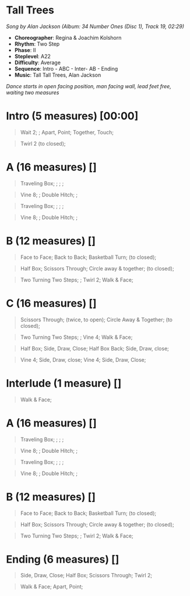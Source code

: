 # Tall Trees
*Song by Alan Jackson (Album: 34 Number Ones (Disc 1), Track 19, 02:29)*
 
* **Choreographer**: Regina & Joachim Kolshorn
* **Rhythm**: Two Step
* **Phase**: II
* **Steplevel**: A22 
* **Difficulty**: Average
* **Sequence**: Intro - ABC - Inter- AB - Ending
* **Music**: Tall Tall Trees, Alan Jackson
 
*Dance starts in open facing position, man facing wall, lead feet free, waiting two measures*
 
# Intro (5 measures) [00:00]

> Wait 2; ; Apart, Point; Together, Touch;

> Twirl 2 (to closed);

# A (16 measures) []

> Traveling Box; ; ; ; 

> Vine 8; ; Double Hitch; ;

> Traveling Box; ; ; ; 

> Vine 8; ; Double Hitch; ;

# B (12 measures) []

> Face to Face; Back to Back; Basketball Turn; (to closed);

> Half Box; Scissors Through; Circle away & together; (to closed);

> Two Turning Two Steps; ; Twirl 2; Walk & Face;

# C (16 measures) []

> Scissors Through; (twice, to open); Circle Away & Together; (to closed);

> Two Turning Two Steps; ; Vine 4; Walk & Face;

> Half Box; Side, Draw, Close; Half Box Back; Side, Draw, close;

> Vine 4; Side, Draw, close; Vine 4; Side, Draw, Close;

# Interlude (1 measure) []

> Walk & Face;

# A (16 measures) []

> Traveling Box; ; ; ; 

> Vine 8; ; Double Hitch; ;

> Traveling Box; ; ; ; 

> Vine 8; ; Double Hitch; ;

# B (12 measures) []

> Face to Face; Back to Back; Basketball Turn; (to closed);

> Half Box; Scissors Through; Circle away & together; (to closed);

> Two Turning Two Steps; ; Twirl 2; Walk & Face;

# Ending (6 measures) []

> Side, Draw, Close; Half Box; Scissors Through; Twirl 2;

> Walk & Face; Apart, Point;